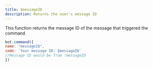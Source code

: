 ```yaml
---
title: $messageID
description: Returns the user's message ID
---
```


This function returns the message ID of the message that triggered the command

```javascript
bot.command({
name: "messageID",
code: `Your message ID: $messageID`
//Message ID would be from !messageID
})
```

